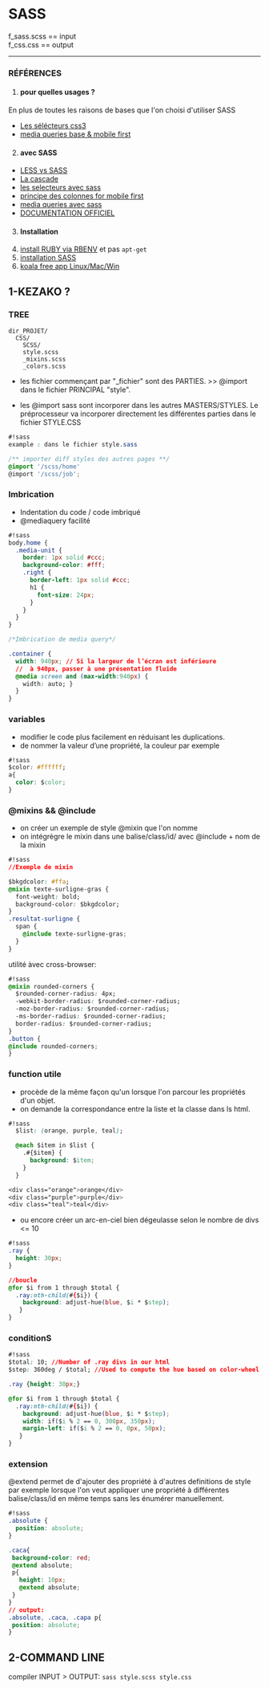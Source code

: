 # SASS

f_sass.scss == input <br />
f_css.css == output

---

### RÉFÉRENCES
1. #### pour quelles usages ?
En plus de toutes les raisons de bases que l'on choisi d'utiliser SASS
  * [Les sélécteurs css3](https://webdesign.tutsplus.com/tutorials/a-simple-responsive-grid-made-even-better-with-sass--cms-21540'souce')
  * [media queries base & mobile first](https://css-tricks.com/snippets/css/media-queries-for-standard-devices/'souce')
2. #### avec SASS
  * [LESS vs SASS](https://blog.webnet.fr/less-versus-sass/'source')
  * [La cascade](https://la-cascade.io/se-lancer-dans-sass/'souce')
  * [les selecteurs avec sass](http://blog.teamtreehouse.com/sass-tip-double-ampersand-selector 'souce')
  * [principe des colonnes for mobile first](http://inspirationalpixels.com/tutorials/grid-system-with-sass'souce')
  * [media queries avec sass](https://webdesign.tutsplus.com/tutorials/a-simple-responsive-grid-made-even-better-with-sass--cms-21540'souce')
  * [DOCUMENTATION OFFICIEL](http://sass-lang.com/documentation/file.SASS_REFERENCE.html 'officiel')
3. #### Installation
  1. [install RUBY via RBENV](https://github.com/rbenv/ruby-build 'source') et pas `apt-get`
  2. [installation SASS](http://sass-lang.com/install'officiel')
  3. [koala free app Linux/Mac/Win ](http://koala-app.com/'souce')




## 1-KEZAKO ?
### TREE
```
dir_PROJET/
  CSS/
    SCSS/
    style.scss
    _mixins.scss
    _colors.scss
```
* les fichier commençant par "\_fichier" sont des PARTIES. >> @import dans le fichier PRINCIPAL "style".

* les @import sass sont incorporer dans les autres MASTERS/STYLES. Le préprocesseur va incorporer directement les différentes parties dans le fichier STYLE.CSS

```css
#!sass
example : dans le fichier style.sass

/** importer diff styles des autres pages **/
@import '/scss/home'
@import '/scss/job';
```

### Imbrication
* Indentation du code / code imbriqué
* @mediaquery facilité

```css
#!sass
body.home {
  .media-unit {
    border: 1px solid #ccc;
    background-color: #fff;
    .right {
      border-left: 1px solid #ccc;
      h1 {
        font-size: 24px;
      }
    }
  }
}

/*Imbrication de media query*/

.container {
  width: 940px; // Si la largeur de l’écran est inférieure
  //  à 940px, passer à une présentation fluide
  @media screen and (max-width:940px) {
    width: auto; }
  }
}
```

### variables
* modifier le code plus facilement en réduisant les duplications.
* de nommer la valeur d’une propriété, la couleur par exemple

```css
#!sass
$color: #ffffff;
a{
  color: $color;
}
```

### @mixins && @include
* on créer un exemple de style @mixin que l'on nomme
* on intégrègre le mixin dans une balise/class/id/ avec @include + nom de la mixin

```css
#!sass
//Exemple de mixin

$bkgdcolor: #ffa;
@mixin texte-surligne-gras {
  font-weight: bold;
  background-color: $bkgdcolor;
}
.resultat-surligne {
  span {
    @include texte-surligne-gras;
  }
}
```
utilité àvec cross-browser:
```css
#!sass
@mixin rounded-corners {
  $rounded-corner-radius: 4px;
  -webkit-border-radius: $rounded-corner-radius;
  -moz-border-radius: $rounded-corner-radius;
  -ms-border-radius: $rounded-corner-radius;
  border-radius: $rounded-corner-radius;
}
.button {
@include rounded-corners;
}
```

### function utile
* procède de la même façon qu'un lorsque l'on parcour les propriétés d'un objet.
* on demande la correspondance entre la liste et la classe dans ls html.

```css
#!sass
  $list: (orange, purple, teal);

  @each $item in $list {
    .#{$item} {
      background: $item;
    }
  }

<div class="orange">orange</div>
<div class="purple">purple</div>
<div class="teal">teal</div>
```
* ou encore créer un arc-en-ciel bien dégeulasse selon le nombre de divs <= 10

```css
#!sass
.ray {
  height: 30px;
}

//boucle
@for $i from 1 through $total {
  .ray:nth-child(#{$i}) {
    background: adjust-hue(blue, $i * $step);
   }
}
```
### conditionS

```css
#!sass
$total: 10; //Number of .ray divs in our html
$step: 360deg / $total; //Used to compute the hue based on color-wheel

.ray {height: 30px;}

@for $i from 1 through $total {
  .ray:nth-child(#{$i}) {
    background: adjust-hue(blue, $i * $step);
    width: if($i % 2 == 0, 300px, 350px);
	margin-left: if($i % 2 == 0, 0px, 50px);
   }
}
```
### extension
 \@extend permet de d'ajouter des propriété à d'autres definitions de style par exemple lorsque l'on veut appliquer une propriété à différentes balise/class/id en même temps sans les énumérer manuellement.

 ```css
#!sass
 .absolute {
   position: absolute;
}

.caca{
  background-color: red;
  @extend absolute;
  p{
    height: 10px;
    @extend absolute;
  }
}
// output:
.absolute, .caca, .capa p{
  position: absolute;
}
```

## 2-COMMAND LINE
compiler INPUT > OUTPUT: `sass style.scss style.css`
